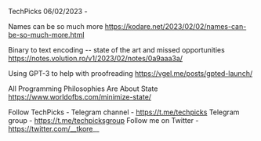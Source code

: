 TechPicks 06/02/2023 -

Names can be so much more
https://kodare.net/2023/02/02/names-can-be-so-much-more.html

Binary to text encoding -- state of the art and missed opportunities
https://notes.volution.ro/v1/2023/02/notes/0a9aaa3a/

Using GPT-3 to help with proofreading
https://vgel.me/posts/gpted-launch/

All Programming Philosophies Are About State
https://www.worldofbs.com/minimize-state/

Follow TechPicks -
Telegram channel - https://t.me/techpicks
Telegram group - https://t.me/techpicksgroup
Follow me on Twitter - https://twitter.com/__tkore__